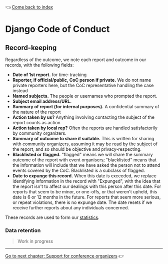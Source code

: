 :point_left: [Come back to index](README.md)

# Django Code of Conduct

## Record-keeping
Regardless of the outcome, we note each report and outcome in our records, with the following fields:

 * __Date of 1st report.__ for time-tracking
 * __Reporter, if official/public, CoC person if private.__ We do not name private reporters here, but the CoC representative handling the case instead
 * __Named subjects.__ The people or usernames who prompted the report.
 * __Subject email address/URL.__
 * __Summary of report (for internal purposes).__ A confidential summary of the nature of the report
 * __Action taken by us?__ Anything involving contacting the subject of the report counts as action
 * __Action taken by local rep?__ Often the reports are handled satisfactorily by community organizers.
 * __Summary of outcome to share if suitable.__ This is written for sharing with community organizers, assuming it may be read by the subject of the report, and so should be objective and privacy-respecting.
 * __Blacklisted or flagged.__ "flagged" means we will share the summary outcome of the report with event organisers; "blacklisted" means that the information will include that we have asked the person not to attend events covered by the CoC. Blacklisted is a subclass of flagged.
 * __Date to expunge this record.__ When this date is exceeded, we replace identifying information in the record with "Expunged", with the idea that the report isn't to affect our dealings with this person after this date. For reports that seem to be minor, or one-offs, or that weren't upheld, this date is 6 or 12 months in the future. For reports that seem more serious, or repeat violations, there is no expunge date. The date resets if we receive further reports about any individuals concerned.

These records are used to form our [statistics].

### Data retention

> Work in progress


----

[Go to next chapter: Support for conference organizers](conferences.md) :point_right:

[statistics]: statistics.md